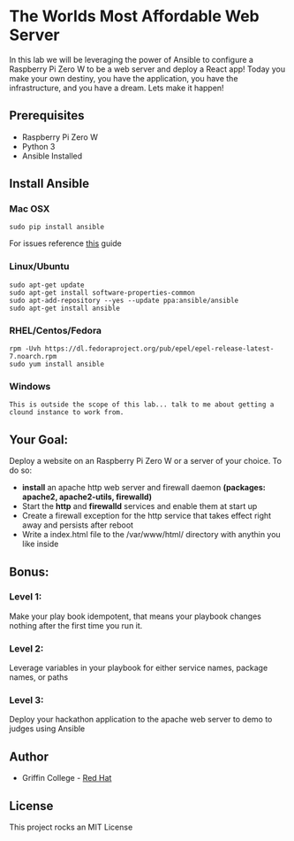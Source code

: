 # The Worlds Most Affordable Web Server
In this lab we will be leveraging the power of Ansible to configure a Raspberry Pi Zero W to be a web server and deploy a React app! Today you make your own destiny, you have the application, you have the infrastructure, and you have a dream. Lets make it happen!

## Prerequisites
* Raspberry Pi Zero W
* Python 3
* Ansible Installed

## Install Ansible
### Mac OSX
```
sudo pip install ansible
```
For issues reference [this](https://docs.ansible.com/ansible/latest/installation_guide/intro_installation.html#latest-releases-via-pip) guide 

### Linux/Ubuntu
```
sudo apt-get update
sudo apt-get install software-properties-common
sudo apt-add-repository --yes --update ppa:ansible/ansible
sudo apt-get install ansible
```

### RHEL/Centos/Fedora
```
rpm -Uvh https://dl.fedoraproject.org/pub/epel/epel-release-latest-7.noarch.rpm
sudo yum install ansible
```

### Windows
```
This is outside the scope of this lab... talk to me about getting a clound instance to work from.
```

## Your Goal:
Deploy a website on an Raspberry Pi Zero W or a server of your choice. To do so:
* **install** an apache http web server and firewall daemon **(packages: apache2, apache2-utils, firewalld)** 
* Start the **http** and **firewalld** services and enable them at start up
* Create a firewall exception for the http service that takes effect right away and persists after reboot
* Write a index.html file to the /var/www/html/ directory with anythin you like inside

## Bonus:
### Level 1:
Make your play book idempotent, that means your playbook changes nothing after the first time you run it.

### Level 2: 
Leverage variables in your playbook for either service names, package names, or paths

### Level 3:
Deploy your hackathon application to the apache web server to demo to judges using Ansible

## Author
* Griffin College - [Red Hat](https://www.redhat.com/en)

## License
This project rocks an MIT License

